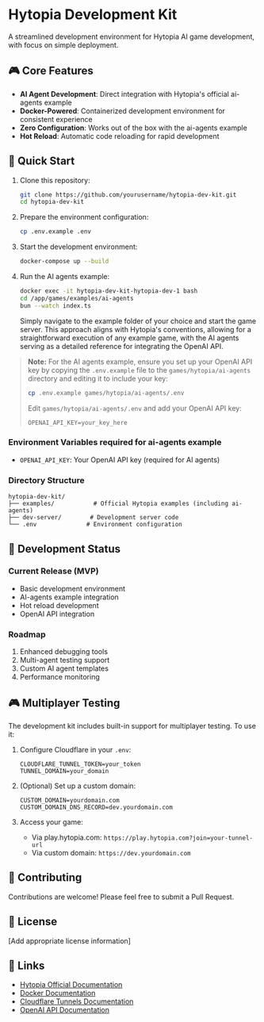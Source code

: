 # Hytopia Development Kit

A streamlined development environment for Hytopia AI game development, with focus on simple deployment.

## 🎮 Core Features

- **AI Agent Development**: Direct integration with Hytopia's official ai-agents example
- **Docker-Powered**: Containerized development environment for consistent experience
- **Zero Configuration**: Works out of the box with the ai-agents example
- **Hot Reload**: Automatic code reloading for rapid development

## 🚀 Quick Start

1. Clone this repository:
   ```bash
   git clone https://github.com/yourusername/hytopia-dev-kit.git
   cd hytopia-dev-kit
   ```

2. Prepare the environment configuration:
   ```bash
   cp .env.example .env
   ```

3. Start the development environment:
   ```bash
   docker-compose up --build
   ```

4. Run the AI agents example:
   ```bash
   docker exec -it hytopia-dev-kit-hytopia-dev-1 bash
   cd /app/games/examples/ai-agents
   bun --watch index.ts
   ```
   Simply navigate to the example folder of your choice and start the game server. This approach aligns with Hytopia's conventions, allowing for a straightforward execution of any example game, with the AI agents serving as a detailed reference for integrating the OpenAI API.

> **Note:** For the AI agents example, ensure you set up your OpenAI API key by copying the `.env.example` file to the `games/hytopia/ai-agents` directory and editing it to include your key:
> ```bash
> cp .env.example games/hytopia/ai-agents/.env
> ```
> Edit `games/hytopia/ai-agents/.env` and add your OpenAI API key:
> ```env
> OPENAI_API_KEY=your_key_here
> ```

### Environment Variables required for ai-agents example

- `OPENAI_API_KEY`: Your OpenAI API key (required for AI agents)

### Directory Structure

```
hytopia-dev-kit/
├── examples/           # Official Hytopia examples (including ai-agents)
├── dev-server/        # Development server code
└── .env              # Environment configuration
```

## 📝 Development Status

### Current Release (MVP)
- Basic development environment
- AI-agents example integration
- Hot reload development
- OpenAI API integration

### Roadmap
1. Enhanced debugging tools
2. Multi-agent testing support
3. Custom AI agent templates
4. Performance monitoring

## 🎮 Multiplayer Testing

The development kit includes built-in support for multiplayer testing. To use it:

1. Configure Cloudflare in your `.env`:
   ```env
   CLOUDFLARE_TUNNEL_TOKEN=your_token
   TUNNEL_DOMAIN=your_domain
   ```

2. (Optional) Set up a custom domain:
   ```env
   CUSTOM_DOMAIN=yourdomain.com
   CUSTOM_DOMAIN_DNS_RECORD=dev.yourdomain.com
   ```

3. Access your game:
   - Via play.hytopia.com: `https://play.hytopia.com?join=your-tunnel-url`
   - Via custom domain: `https://dev.yourdomain.com`

## 🤝 Contributing

Contributions are welcome! Please feel free to submit a Pull Request.

## 📄 License

[Add appropriate license information]

## 🔗 Links

- [Hytopia Official Documentation](https://docs.hytopia.com)
- [Docker Documentation](https://docs.docker.com)
- [Cloudflare Tunnels Documentation](https://developers.cloudflare.com/cloudflare-one/connections/connect-apps)
- [OpenAI API Documentation](https://platform.openai.com/docs) 
